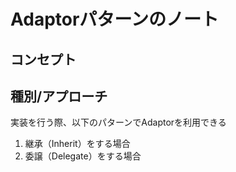 # Adaptorパターンのノート

## コンセプト


## 種別/アプローチ
実装を行う際、以下のパターンでAdaptorを利用できる
1. 継承（Inherit）をする場合
2. 委譲（Delegate）をする場合